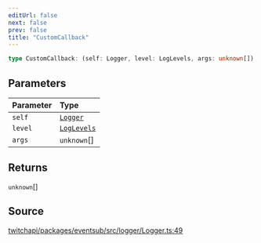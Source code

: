 ```yaml
---
editUrl: false
next: false
prev: false
title: "CustomCallback"
---
```


```ts
type CustomCallback: (self: Logger, level: LogLevels, args: unknown[]) => unknown[];
```

## Parameters

| Parameter | Type |
| :------ | :------ |
| `self` | [`Logger`](../classes/Logger.md) |
| `level` | [`LogLevels`](../enumerations/LogLevels.md) |
| `args` | `unknown`[] |

## Returns

`unknown`[]

## Source

[twitchapi/packages/eventsub/src/logger/Logger.ts:49](https://github.com/pablornc/twitchapi//blob/f8a75ccd701e54db4c91e2b0128974da23f25d14/packages/eventsub/src/logger/Logger.ts#L49)
